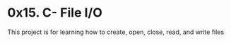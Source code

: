 # 0x15. C- File I/O

This project is for learning how to create, open, close, read, and write files
